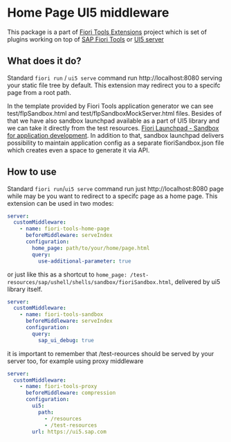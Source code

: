 # Home Page UI5 middleware

This package is a part of [Fiori Tools Extensions](https://www.npmjs.com/package/fiori-tools) project which is set of plugins working on top of [SAP Fiori Tools](https://www.npmjs.com/package/@sap/ux-ui5-tooling) or [UI5 server](https://www.npmjs.com/package/@ui5/server)

## What does it do?

Standard `fiori run` / `ui5 serve` command run http://localhost:8080 serving your static file tree by default. This extension may redirect you to a specifc page from a root path.

In the template provided by Fiori Tools application generator we can see test/flpSandbox.html and test/flpSandboxMockServer.html files. Besides of that we have also sandbox launchpad available as a part of UI5 library and we can take it directly from the test resources. [Fiori Launchpad - Sandbox for application development](https://ui5.sap.com/test-resources/sap/ushell/shells/sandbox/fioriSandbox.html#Shell-home). In addition to that, sandbox launchpad delivers possibility to maintain application config as a separate fioriSandbox.json file which creates even a space to generate it via API.

## How to use

Standard `fiori run`/`ui5 serve` command run just http://localhost:8080 page while may be you want to redirect to a specifc page as a home page. This extension can be used in two modes:

```yaml
server:
  customMiddleware:
    - name: fiori-tools-home-page
      beforeMiddleware: serveIndex
      configuration:
        home_page: path/to/your/home/page.html
        query:
          use-additional-parameter: true
```

or just like this as a shortcut to `home_page: /test-resources/sap/ushell/shells/sandbox/fioriSandbox.html`, delivered by ui5 library itself.

```yaml
server:
  customMiddleware:
    - name: fiori-tools-sandbox
      beforeMiddleware: serveIndex
      configuration:
        query:
          sap_ui_debug: true
```

it is important to remember that /test-reources should be served by your server too, for example using proxy middleware

```yaml
server:
  customMiddleware:
    - name: fiori-tools-proxy
      beforeMiddleware: compression
      configuration:
        ui5:
          path:
            - /resources
            - /test-resources
        url: https://ui5.sap.com
```
